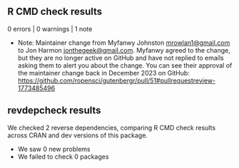 ## R CMD check results

0 errors | 0 warnings | 1 note

* Note: Maintainer change from Myfanwy Johnston <mrowlan1@gmail.com> to Jon Harmon <jonthegeek@gmail.com>. Myfanwy agreed to the change, but they are no longer active on GitHub and have not replied to emails asking them to alert you about the change. You can see their approval of the maintainer change back in December 2023 on GitHub: https://github.com/ropensci/gutenbergr/pull/51#pullrequestreview-1773485496

## revdepcheck results

We checked 2 reverse dependencies, comparing R CMD check results across CRAN and dev versions of this package.

 * We saw 0 new problems
 * We failed to check 0 packages
